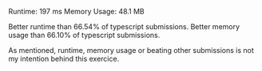 Runtime: 197 ms
Memory Usage: 48.1 MB

Better runtime than 66.54% of typescript submissions.
Better memory usage than 66.10% of typescript submissions.

As mentioned, runtime, memory usage or beating other submissions is not my intention behind this exercice.